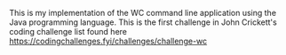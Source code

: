 This is my implementation of the WC command line application using the Java programming language. This is the first challenge in John Crickett's coding challenge list found here https://codingchallenges.fyi/challenges/challenge-wc
